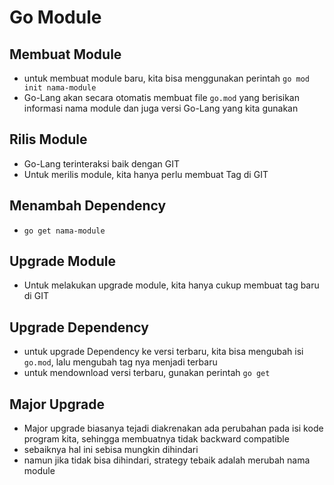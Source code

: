 # Go Module

## Membuat Module

* untuk membuat module baru, kita bisa menggunakan perintah ```go mod init nama-module```
* Go-Lang akan secara otomatis membuat file ```go.mod``` yang berisikan informasi nama module dan juga versi Go-Lang yang kita gunakan

## Rilis Module

* Go-Lang terinteraksi baik dengan GIT
* Untuk merilis module, kita hanya perlu membuat Tag di GIT

## Menambah Dependency

* ```go get nama-module```

## Upgrade Module

* Untuk melakukan upgrade module, kita hanya cukup membuat tag baru di GIT

## Upgrade Dependency

* untuk upgrade Dependency ke versi terbaru, kita bisa mengubah isi ```go.mod```, lalu mengubah tag nya menjadi terbaru
* untuk mendownload versi terbaru, gunakan perintah ```go get```

## Major Upgrade

* Major upgrade biasanya tejadi diakrenakan ada perubahan pada isi kode program kita, sehingga membuatnya tidak backward compatible
* sebaiknya hal ini sebisa mungkin dihindari
* namun jika tidak bisa dihindari, strategy tebaik adalah merubah nama module
